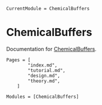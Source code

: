 ```@meta
CurrentModule = ChemicalBuffers
```

# ChemicalBuffers

Documentation for [ChemicalBuffers](https://github.com/tp2750/ChemicalBuffers.jl).

```@index
Pages = [
        "index.md",
        "tutorial.md",
        "design.md",
        "theory.md",
    ]
```

```@autodocs
Modules = [ChemicalBuffers]
```
